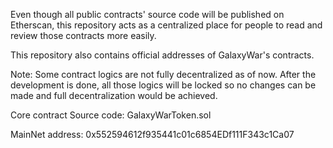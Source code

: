 Even though all public contracts' source code will be published on Etherscan, this repository acts as a centralized place for people to read and review those contracts more easily.

This repository also contains official addresses of GalaxyWar's contracts.

Note: Some contract logics are not fully decentralized as of now. After the development is done, all those logics will be locked so no changes can be made and full decentralization would be achieved.

Core contract
Source code: GalaxyWarToken.sol

MainNet address: 0x552594612f935441c01c6854EDf111F343c1Ca07
